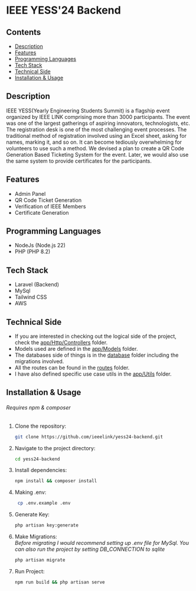 # IEEE YESS'24 Backend

## Contents
- [Description](#description)
- [Features](#features)
- [Programming Languages](#programming-languages)
- [Tech Stack](#tech-stack)
- [Technical Side](#technical-side)
- [Installation & Usage](#installation-&-usage)


## Description
IEEE YESS(Yearly Engineering Students Summit) is a flagship event organized by IEEE LINK comprising more than 3000 participants. The event was one of the largest gatherings of aspiring innovators, technologists, etc. The registration desk is one of the most challenging event processes. The traditional method of registration involved using an Excel sheet, asking for names, marking it, and so on. It can become tediously overwhelming for volunteers to use such a method. We devised a plan to create a QR Code Generation Based Ticketing System for the event. Later, we would also use the same system to provide certificates for the participants.

## Features
- Admin Panel
- QR Code Ticket Generation
- Verification of IEEE Members
- Certificate Generation

## Programming Languages
- NodeJs (Node.js 22)
- PHP (PHP 8.2)

## Tech Stack
- Laravel (Backend)
- MySql
- Tailwind CSS
- AWS

## Technical Side
- If you are interested in checking out the logical side of the project, check the [app/Http/Controllers](https://github.com/ieeelink/yess24-backend/tree/main/app/Http/Controllers) folder.
- Models used are defined in the [app/Models](https://github.com/ieeelink/yess24-backend/tree/main/app/Models) folder.
- The databases side of things is in the [database](https://github.com/ieeelink/yess24-backend/tree/main/database) folder including the migrations involved.
- All the routes can be found in the [routes](https://github.com/ieeelink/yess24-backend/tree/main/routes) folder.
- I have also defined specific use case utils in the [app/Utils](https://github.com/ieeelink/yess24-backend/tree/main/app/Utils) folder.

## Installation & Usage
###### Requires npm & composer
1. Clone the repository:
    ```bash
    git clone https://github.com/ieeelink/yess24-backend.git
    ```
2. Navigate to the project directory:
    ```bash
    cd yess24-backend
    ```
3. Install dependencies:
    ```bash
    npm install && composer install
    ```
4. Making .env:
   ```bash
    cp .env.example .env
   ```
5. Generate Key:
    ```bash
    php artisan key:generate
    ```

6. Make Migrations:  
   *Before migrating I would recommend setting up .env file for MySql. You can also run the project by setting DB_CONNECTION to sqlite*
    ```bash
    php artisan migrate
    ```

7. Run Project:
    ```bash
    npm run build && php artisan serve
    ```
